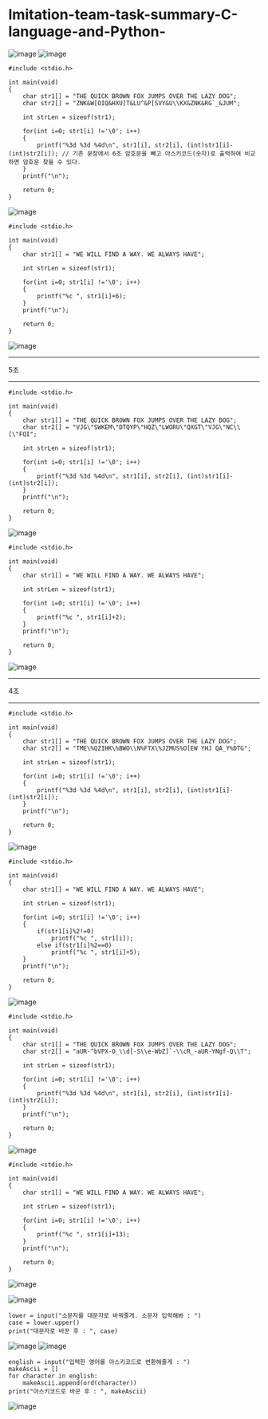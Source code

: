 # Imitation-team-task-summary-C-language-and-Python-
![image](https://user-images.githubusercontent.com/115389450/233528548-50162c66-b4d7-4190-b5a4-c670e8566073.png)
![image](https://user-images.githubusercontent.com/115389450/233528630-15c0d008-fb63-449b-a017-08844c1a0847.png)
```
#include <stdio.h>

int main(void)
{
    char str1[] = "THE QUICK BROWN FOX JUMPS OVER THE LAZY DOG";
    char str2[] = "ZNK&W[OIQ&HXU]T&LU^&P[SVY&U\\KX&ZNK&RG`_&JUM"; 

    int strLen = sizeof(str1);

    for(int i=0; str1[i] !='\0'; i++)
    {
        printf("%3d %3d %4d\n", str1[i], str2[i], (int)str1[i]-(int)str2[i]); // 기존 문장에서 6조 암호문을 빼고 아스키코드(숫자)로 출력하여 비교하면 암호문 찾을 수 있다.
    }
    printf("\n");

    return 0;
}
```
![image](https://user-images.githubusercontent.com/115389450/233528679-dff4a589-03d0-4ad2-a64e-59f1dd63b3ee.png)
```
#include <stdio.h>

int main(void)
{
    char str1[] = "WE WILL FIND A WAY. WE ALWAYS HAVE";

    int strLen = sizeof(str1);

    for(int i=0; str1[i] !='\0'; i++)
    {
        printf("%c ", str1[i]+6);
    }
    printf("\n");

    return 0;
}
```
![image](https://user-images.githubusercontent.com/115389450/233528710-08644f38-4303-4ef4-a587-7f25b40a2a15.png)
- - -
5조 
- - -
```
#include <stdio.h>

int main(void)
{
    char str1[] = "THE QUICK BROWN FOX JUMPS OVER THE LAZY DOG";
    char str2[] = "VJG\"SWKEM\"DTQYP\"HQZ\"LWORU\"QXGT\"VJG\"NC\\[\"FQI";

    int strLen = sizeof(str1);

    for(int i=0; str1[i] !='\0'; i++)
    {
        printf("%3d %3d %4d\n", str1[i], str2[i], (int)str1[i]-(int)str2[i]);
    }
    printf("\n");

    return 0;
}
```
![image](https://user-images.githubusercontent.com/115389450/233528762-a8feff1d-4c42-4ddc-b133-d9dd752f69c5.png)
```
#include <stdio.h>

int main(void)
{
    char str1[] = "WE WILL FIND A WAY. WE ALWAYS HAVE";

    int strLen = sizeof(str1);

    for(int i=0; str1[i] !='\0'; i++)
    {
        printf("%c ", str1[i]+2);
    }
    printf("\n");

    return 0;
}
```
![image](https://user-images.githubusercontent.com/115389450/233528797-63bba25d-fcfe-4392-8a2b-24028e74d032.png)
- - -
4조
- - -
```
#include <stdio.h>

int main(void)
{
    char str1[] = "THE QUICK BROWN FOX JUMPS OVER THE LAZY DOG";
    char str2[] = "TME\%QZIHK\%BWO\\N%FTX\%JZMUS%O[EW YHJ QA_Y%DTG";

    int strLen = sizeof(str1);

    for(int i=0; str1[i] !='\0'; i++)
    {
        printf("%3d %3d %4d\n", str1[i], str2[i], (int)str1[i]-(int)str2[i]);
    }
    printf("\n");

    return 0;
}
```
![image](https://user-images.githubusercontent.com/115389450/233528849-fd308b98-1e1f-45c3-95c2-5db7b1ce3e28.png)
```
#include <stdio.h>

int main(void)
{
    char str1[] = "WE WILL FIND A WAY. WE ALWAYS HAVE";

    int strLen = sizeof(str1);

    for(int i=0; str1[i] !='\0'; i++)
    {
        if(str1[i]%2!=0)
            printf("%c ", str1[i]);
        else if(str1[i]%2==0)
            printf("%c ", str1[i]+5);
    }
    printf("\n");

    return 0;
}
```
![image](https://user-images.githubusercontent.com/115389450/233528888-59d808e8-19ed-46a1-9f6c-bc86456c4170.png)
```
#include <stdio.h>

int main(void)
{
    char str1[] = "THE QUICK BROWN FOX JUMPS OVER THE LAZY DOG";
    char str2[] = "aUR-^bVPX-O_\\d[-S\\e-WbZ]`-\\cR_-aUR-YNgf-Q\\T";

    int strLen = sizeof(str1);

    for(int i=0; str1[i] !='\0'; i++)
    {
        printf("%3d %3d %4d\n", str1[i], str2[i], (int)str1[i]-(int)str2[i]);
    }
    printf("\n");

    return 0;
}
```
![image](https://user-images.githubusercontent.com/115389450/233528926-7d5844e8-e0c4-4649-a468-86d072641d74.png)
```
#include <stdio.h>

int main(void)
{
    char str1[] = "WE WILL FIND A WAY. WE ALWAYS HAVE";

    int strLen = sizeof(str1);

    for(int i=0; str1[i] !='\0'; i++)
    {
        printf("%c ", str1[i]+13);
    }
    printf("\n");

    return 0;
}
```
![image](https://user-images.githubusercontent.com/115389450/233528974-03d23f95-9de4-4072-a2b6-46e6b789f89b.png)

![image](https://user-images.githubusercontent.com/115389450/233529051-d5ed5555-2098-483d-a5ca-fbe19c5e681b.png)

```
lower = input("소문자를 대문자로 바꿔줄게. 소문자 입력해봐 : ")
case = lower.upper()
print("대문자로 바꾼 후 : ", case)
```
![image](https://user-images.githubusercontent.com/115389450/233529562-803cfb06-1326-4036-b0c7-5d9ecbfcbf5d.png)
![image](https://user-images.githubusercontent.com/115389450/233529583-a6c4b3dc-78e7-47ee-b958-1fe1d0fe13d2.png)
```
english = input("입력한 영어를 아스키코드로 변환해줄게 : ")
makeAscii = []
for character in english:
    makeAscii.append(ord(character))
print("아스키코드로 바꾼 후 : ", makeAscii)
```
![image](https://user-images.githubusercontent.com/115389450/233529607-d552e8a2-5010-4c24-8b27-0c63de9fa7c8.png)





